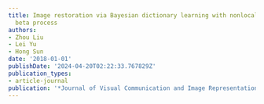 ```yaml
---
title: Image restoration via Bayesian dictionary learning with nonlocal structured
  beta process
authors:
- Zhou Liu
- Lei Yu
- Hong Sun
date: '2018-01-01'
publishDate: '2024-04-20T02:22:33.767829Z'
publication_types:
- article-journal
publication: '*Journal of Visual Communication and Image Representation*'
---
```

